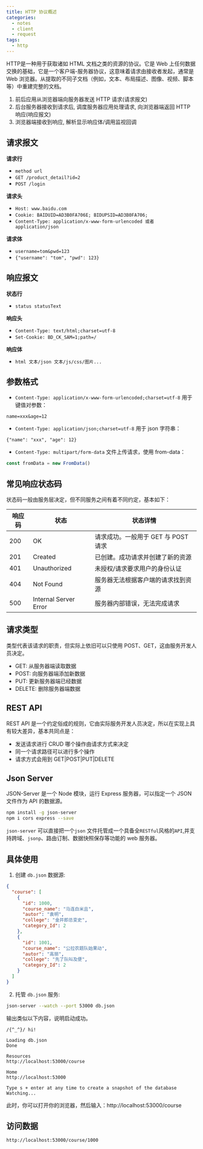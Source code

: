 ```yaml
---
title: HTTP 协议概述
categories:
  - notes
  - client
  - request
tags:
  - http
---
```


HTTP是一种用于获取诸如 HTML 文档之类的资源的协议。它是 Web 上任何数据交换的基础，它是一个客户端-服务器协议，这意味着请求由接收者发起，通常是 Web 浏览器。从提取的不同子文档（例如，文本、布局描述、图像、视频、脚本等）中重建完整的文档。

<HairyImage src="https://pic.imgdb.cn/item/62ecb0588c61dc3b8ed8edaf.jpg" />

1. 前后应用从浏览器端向服务器发送 HTTP 请求(请求报文)
2. 后台服务器接收到请求后, 调度服务器应用处理请求, 向浏览器端返回 HTTP 响应(响应报文)
3. 浏览器端接收到响应, 解析显示响应体/调用监视回调

## 请求报文

**请求行**
- `method url`
- `GET /product_detail?id=2`
- `POST /login`

**请求头**
- `Host: www.baidu.com`
- `Cookie: BAIDUID=AD3B0FA706E; BIDUPSID=AD3B0FA706;`
- `Content-Type: application/x-www-form-urlencoded 或者 application/json`

**请求体** 
- `username=tom&pwd=123`
- `{"username": "tom", "pwd": 123}`

## 响应报文

**状态行**
- `status statusText`

**响应头** 
- `Content-Type: text/html;charset=utf-8` 
- `Set-Cookie: BD_CK_SAM=1;path=/`

**响应体**
- `html 文本/json 文本/js/css/图片...`

## 参数格式

- `Content-Type: application/x-www-form-urlencoded;charset=utf-8`
用于键值对参数：
```
name=xxx&age=12
```

- `Content-Type: application/json;charset=utf-8`
用于 json 字符串：
```
{"name": "xxx", "age": 12}
```

- `Content-Type: multipart/form-data`
文件上传请求，使用 from-data：
```js
const fromData = new FromData()
```

## 常见响应状态码

状态码一般由服务层决定，但不同服务之间有着不同约定，基本如下：

| 响应码 | 状态                  | 状态详情                            |
| ------ | --------------------- | ----------------------------------- |
| 200    | OK                    | 请求成功。一般用于 GET 与 POST 请求 |
| 201    | Created               | 已创建。成功请求并创建了新的资源    |
| 401    | Unauthorized          | 未授权/请求要求用户的身份认证       |
| 404    | Not Found             | 服务器无法根据客户端的请求找到资源  |
| 500    | Internal Server Error | 服务器内部错误，无法完成请求        |

## 请求类型

类型代表该请求的职责，但实际上依旧可以只使用 POST、GET，这由服务开发人员决定。

- GET:    从服务器端读取数据
- POST:   向服务器端添加新数据
- PUT:    更新服务器端已经数据
- DELETE: 删除服务器端数据

## REST API

REST API 是一个约定俗成的规则，它由实际服务开发人员决定，所以在实现上具有较大差异，基本共同点是：

- 发送请求进行 CRUD 哪个操作由请求方式来决定
- 同一个请求路径可以进行多个操作
- 请求方式会用到 GET|POST|PUT|DELETE

## Json Server

JSON-Server 是一个 Node 模块，运行 Express 服务器，可以指定一个 JSON 文件作为 API 的数据源。

```sh
npm install -g json-server
npm i cors express --save
```

`json-server` 可以直接把一个`json` 文件托管成一个具备全`RESTful`风格的`API`,并支持跨域、`jsonp`、路由订制、数据快照保存等功能的 web 服务器。

## 具体使用

1. 创建 `db.json` 数据源:

```json
{
  "course": [
    {
      "id": 1000,
      "course_name": "马连白米且",
      "autor": "袁明",
      "college": "金并即总变史",
      "category_Id": 2
    },
    {
      "id": 1001,
      "course_name": "公拉农题队始果动",
      "autor": "高丽",
      "college": "先了队叫及便",
      "category_Id": 2
    }
  ]
}
```
2. 托管 `db.json` 服务:

```sh
json-server --watch --port 53000 db.json
```

输出类似以下内容，说明启动成功。

```
/{^_^}/ hi!

Loading db.json
Done

Resources
http://localhost:53000/course

Home
http://localhost:53000

Type s + enter at any time to create a snapshot of the database
Watching...
```

此时，你可以打开你的浏览器，然后输入：http://localhost:53000/course


## 访问数据

~~~sh
http://localhost:53000/course/1000
~~~
